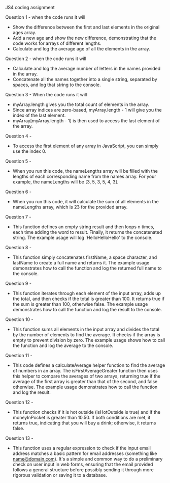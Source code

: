 JS4 coding assignment

Question  1 - when the code runs it will
- Show the difference between the first and last elements in the original ages array.
- Add a new age and show the new difference, demonstrating that the code works for arrays of different lengths.
- Calculate and log the average age of all the elements in the array.

Question 2 - when the code runs it will
- Calculate and log the average number of letters in the names provided in the array.
- Concatenate all the names together into a single string, separated by spaces, and log that string to the console.

Question 3 - When the code runs it will
- myArray.length gives you the total count of elements in the array.
- Since array indices are zero-based, myArray.length - 1 will give you the index of the last element.
- myArray[myArray.length - 1] is then used to access the last element of the array.

 Question 4 - 
- To access the first element of any array in JavaScript, you can simply use the index 0.

 Question 5 - 
- When you run this code, the nameLengths array will be filled with the lengths of each corresponding name from the names array. For your example, the nameLengths will be [3, 5, 3, 5, 4, 3].

 Question 6 - 
- When you run this code, it will calculate the sum of all elements in the nameLengths array, which is 23 for the provided array.

 Question 7 - 
- This function defines an empty string result and then loops n times, each time adding the word to result. Finally, it returns the concatenated string. The example usage will log 'HelloHelloHello' to the console.

Question 8 - 
- This function simply concatenates firstName, a space character, and lastName to create a full name and returns it. The example usage demonstrates how to call the function and log the returned full name to the console.

Question 9 - 
- This function iterates through each element of the input array, adds up the total, and then checks if the total is greater than 100. It returns true if the sum is greater than 100, otherwise false. The example usage demonstrates how to call the function and log the result to the console.

Question 10 - 
- This function sums all elements in the input array and divides the total by the number of elements to find the average. It checks if the array is empty to prevent division by zero. The example usage shows how to call the function and log the average to the console.

Question 11 -
- This code defines a calculateAverage helper function to find the average of numbers in an array. The isFirstAverageGreater function then uses this helper to compare the averages of two arrays, returning true if the average of the first array is greater than that of the second, and false otherwise. The example usage demonstrates how to call the function and log the result.

Question 12 - 
- This function checks if it is hot outside (isHotOutside is true) and if the moneyInPocket is greater than 10.50. If both conditions are met, it returns true, indicating that you will buy a drink; otherwise, it returns false.

Question 13 -
- This function uses a regular expression to check if the input email address matches a basic pattern for email addresses (something like name@domain.com). It's a simple and common way to do a preliminary check on user input in web forms, ensuring that the email provided follows a general structure before possibly sending it through more rigorous validation or saving it to a database.
